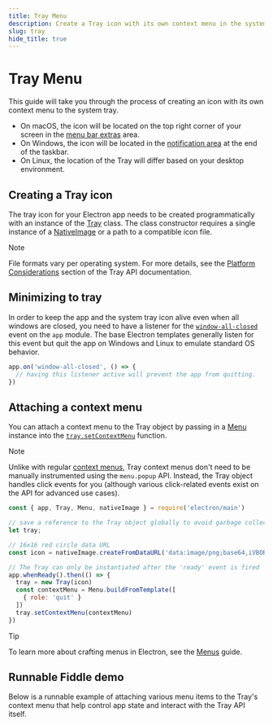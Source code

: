 ```yaml
---
title: Tray Menu
description: Create a Tray icon with its own context menu in the system's notification area.
slug: tray
hide_title: true
---
```


# Tray Menu

This guide will take you through the process of creating an icon with its own context menu to the
system tray.

* On macOS, the icon will be located on the top right corner of your screen in the
  [menu bar extras](https://developer.apple.com/design/human-interface-guidelines/the-menu-bar#Menu-bar-extras)
  area.
* On Windows, the icon will be located in the [notification area](https://learn.microsoft.com/en-us/windows/win32/shell/notification-area)
  at the end of the taskbar.
* On Linux, the location of the Tray will differ based on your desktop environment.

## Creating a Tray icon

The tray icon for your Electron app needs to be created programmatically with an instance of
the [Tray](../api/tray.md#new-trayimage-guid) class. The class constructor requires a single
instance of a [NativeImage](../api/native-image.md#class-nativeimage) or a path to a compatible icon
file.

> [!NOTE]
> File formats vary per operating system. For more details, see the
> [Platform Considerations](../api/tray.md#platform-considerations) section of the Tray API documentation.

## Minimizing to tray

In order to keep the app and the system tray icon alive even when all windows are closed, you need to
have a listener for the [`window-all-closed`](../api/app.md#event-window-all-closed) event on the
`app` module. The base Electron templates generally listen for this event but quit the app on
Windows and Linux to emulate standard OS behavior.

```js title='Setting up minimize to tray'
app.on('window-all-closed', () => {
  // having this listener active will prevent the app from quitting.
})
```

## Attaching a context menu

You can attach a context menu to the Tray object by passing in a [Menu](../api/menu.md) instance
into the [`tray.setContextMenu`](../api/tray.md#traysetcontextmenumenu) function.

> [!NOTE]
> Unlike with regular [context menus](./context-menu.md), Tray context menus don't need to be
> manually instrumented using the `menu.popup` API. Instead, the Tray object handles click events
> for you (although various click-related events exist on the API for advanced use cases).

```js title='Creating a Tray menu that can quit the app'
const { app, Tray, Menu, nativeImage } = require('electron/main')

// save a reference to the Tray object globally to avoid garbage collection
let tray;

// 16x16 red circle data URL
const icon = nativeImage.createFromDataURL('data:image/png;base64,iVBORw0KGgoAAAANSUhEUgAAABAAAAAQCAYAAAAf8/9hAAAACXBIWXMAAAsTAAALEwEAmpwYAAAAAXNSR0IArs4c6QAAAARnQU1BAACxjwv8YQUAAACTSURBVHgBpZKBCYAgEEV/TeAIjuIIbdQIuUGt0CS1gW1iZ2jIVaTnhw+Cvs8/OYDJA4Y8kR3ZR2/kmazxJbpUEfQ/Dm/UG7wVwHkjlQdMFfDdJMFaACebnjJGyDWgcnZu1/lrCrl6NCoEHJBrDwEr5NrT6ko/UV8xdLAC2N49mlc5CylpYh8wCwqrvbBGLoKGvz8Bfq0QPWEUo/EAAAAASUVORK5CYII=')

// The Tray can only be instantiated after the 'ready' event is fired
app.whenReady().then(() => {
  tray = new Tray(icon)
  const contextMenu = Menu.buildFromTemplate([
    { role: 'quit' }
  ])
  tray.setContextMenu(contextMenu)
})
```

> [!TIP]
> To learn more about crafting menus in Electron, see the [Menus](./menus.md#building-menus) guide.

## Runnable Fiddle demo

Below is a runnable example of attaching various menu items to the Tray's context menu that help
control app state and interact with the Tray API itself.

```fiddle docs/latest/fiddles/menus/tray-menu
```
